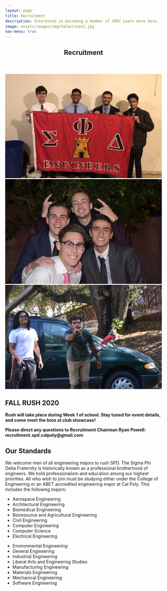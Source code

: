 ```yaml
---
layout: page
title: Recruitment
description: Interested in becoming a member of SPD? Learn more here.
image: assets/images/img/Valentines2.jpg
nav-menu: true
---
```


<!-- Main -->
<div id="main" class="alt">

<!-- One -->
<section id="one">
	<div class="inner">
		<header class="major">
			<h1>Recruitment</h1>
		</header>

<!-- Content -->
<div class="box alt">
	<div class="row 50% uniform">
		<div class="4u"><span class="image fit"><img src="assets/images/img/theta.JPG" alt="" /></span></div>
		<div class="4u"><span class="image fit"><img src="assets/images/img/Valentines1.jpg" alt="" /></span></div>
		<div class="4u$"><span class="image fit"><img src="assets/images/img/DSC_0294.jpg" alt="" /></span></div>
	</div>
</div>

<!--

<h2>FALL RUSH 2019</h2>
<div class="row">
	<div>
		<h3>Monday 9/23: Kickoff Barbecue</h3>
		<ul>
			<li>Time: 6pm</li>
			<li>Location: Sierra Madre</li>
			<li>Begin Rush Week with burgers and dogs at the Sierra Madre Barbeque. This is an opportunity to learn all about Sigma Phi Delta and see what being a brother is all about.</li>
		</ul>
	</div>
	<div>
		<h3>Tuesday 9/24: Bowling at Mustang Lanes</h3>
		<ul>
			<li>Time: 6pm</li>
			<li>Location: University Union</li>
			<li>Come to Mustang Lanes for some free bowling and pizza. Show us what you got!</li>
		</ul>
	</div>
	<div>
		<h3>Wednesday 9/25: Tech Talks at the Castle</h3>
		<ul>
			<li>Time: 6pm</li>
			<li>Location: Meet at the PAC Circle for rides </li>
			<li>The Castle is the symbol of our fraternity, as well as the name of our house. We will be presenting tech talks on various projects our brothers have been undertaking.</li>
		</ul>
	</div>
	<div>
		<h3>Thursday 9/26: Night at Hope Street</h3>
		<ul>
			<li>Time: 6pm</li>
			<li>Location: Meet at the PAC Circle for rides </li>
			<li>Smash Bros, VR, and pizza at one of our sattelite houses. This is your final chance to meet some brothers and demonstrate your interest in the fraternity.</li>
		</ul>
	</div>
	<div>
		<h3>Friday and Saturday: Invite only events</h3>
		<ul>
			<li>Rushees who have shown interest through participation in earlier rush event will be invited to these weekend events.</li>
		</ul>
	</div>
	<p><b>Please direct any questions to Recruitment Chairman Ryan Powell: recruitment.spd.calpoly@gmail.com</b></p>
</div>

-->

<h2>FALL RUSH 2020</h2>
<div class="row">
	<!-- <div>
		<h3>Monday 1/13: Kickoff Barbecue</h3>
		<ul>
			<li>Time: 6pm</li>
			<li>Location: Sierra Madre</li>
			<li>Begin Rush Week with burgers and dogs at the Sierra Madre Barbeque. This is an opportunity to learn all about Sigma Phi Delta and see what being a brother is all about.</li>
		</ul>
	</div>
	<div>
		<h3>Tuesday 1/14: Bowling at Mustang Lanes</h3>
		<ul>
			<li>Time: 6pm</li>
			<li>Location: University Union</li>
			<li>Come to Mustang Lanes for some free bowling and pizza. Show us what you got!</li>
		</ul>
	</div>
	<div>
		<h3>Wednesday 1/15: Tech Talks at the Castle</h3>
		<ul>
			<li>Time: 6pm</li>
			<li>Location: Meet at the PAC Circle for rides </li>
			<li>The Castle is the symbol of our fraternity, as well as the name of our house. We will be presenting tech talks on various projects our brothers have been undertaking.</li>
		</ul>
	</div>
	<div>
		<h3>Thursday 1/16: Night at Hope Street</h3>
		<ul>
			<li>Time: 6pm</li>
			<li>Location: Meet at the PAC Circle for rides </li>
			<li>Smash Bros, VR, and pizza at one of our sattelite houses. This is your final chance to meet some brothers and demonstrate your interest in the fraternity.</li>
		</ul>
	</div>
	<div>
		<h3>Friday and Saturday: Invite only events</h3>
		<ul>
			<li>Rushees who have shown interest through participation in earlier rush event will be invited to these weekend events.</li>
		</ul>
	</div> -->
	<p><b>Rush will take place during Week 1 of school. Stay tuned for event details, and come meet the bros at club showcase!</b></p>
	<p><b>Please direct any questions to Recruitment Chairman Ryan Powell: recruitment.spd.calpoly@gmail.com</b></p>
</div>


<h2 id="content">Our Standards</h2>
<p>We welcome men of all engineering majors to rush SPD. The Sigma Phi Delta Fraternity is historically known as a professional brotherhood of engineers. We hold professionalism and education among our highest priorities. All who wish to join must be studying either under the College of Engineering or an ABET accredited engineering major at Cal Poly. This includes the following majors:
</p>

<div class="row">
	<div class="6u 12u$(small)">
		<ul>
			<li>Aerospace Engineering</li>
			<li>Architectural Engineering</li>
			<li>Biomedical Engineering</li>
			<li>Bioresource and Agricultural Engineering</li>
			<li>Civil Engineering</li>
			<li>Computer Engineering</li>
			<li>Computer Science</li>
			<li>Electrical Engineering</li>
		</ul>
	</div>
	<div class="6u 12u$(small)">
		<ul>
			<li>Environmental Engineering</li>
			<li>General Engineering</li>
			<li>Industrial Engineering</li>
			<li>Liberal Arts and Engineering Studies</li>
			<li>Manufacturing Engineering</li>
			<li>Materials Engineering</li>
			<li>Mechanical Engineering</li>
			<li>Software Engineering</li>
		</ul>
	</div>
</div>

</div>
</section>

</div>
